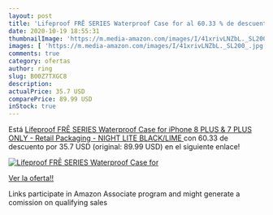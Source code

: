 ```yaml
---
layout: post
title: 'Lifeproof FRĒ SERIES Waterproof Case for al 60.33 % de descuento'
date: 2020-10-19 18:55:31
thumbnailImage: 'https://m.media-amazon.com/images/I/41xrivLNZbL._SL200_.jpg'
images: [ 'https://m.media-amazon.com/images/I/41xrivLNZbL._SL200_.jpg' ]
comments: true
category: ofertas
author: ring
slug: B00Z7TXGC8
description:
actualPrice: 35.7 USD
comparePrice: 89.99 USD
inStock: true
---
```


Está [Lifeproof FRĒ SERIES Waterproof Case for iPhone 8 PLUS & 7 PLUS  ONLY  - Retail Packaging - NIGHT LITE  BLACK/LIME ](https://www.amazon.com/dp/B00Z7TXGC8/?tag=tolees-20) con 60.33 de descuento por 35.7 USD (original: 89.99 USD) en el siguiente enlace!

[![Lifeproof FRĒ SERIES Waterproof Case for](https://m.media-amazon.com/images/I/41xrivLNZbL._SL200_.jpg)](https://www.amazon.com/dp/B00Z7TXGC8/?tag=tolees-20)

[Ver la oferta!!](https://www.amazon.com/dp/B00Z7TXGC8/?tag=tolees-20)

Links participate in Amazon Associate program and might generate a comission on qualifying sales


